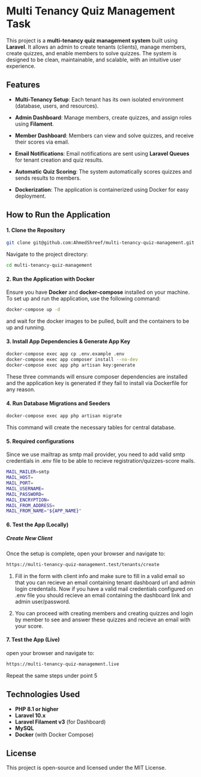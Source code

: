 

# Multi Tenancy Quiz Management Task


This project is a **multi-tenancy quiz management system** built using **Laravel**. It allows an admin to create tenants (clients), manage members, create quizzes, and enable members to solve quizzes. The system is designed to be clean, maintainable, and scalable, with an intuitive user experience.
## Features
-   **Multi-Tenancy Setup**: Each tenant has its own isolated environment (database, users, and resources).
    
-   **Admin Dashboard**: Manage members, create quizzes, and assign roles using  **Filament**.
    
-   **Member Dashboard**: Members can view and solve quizzes, and receive their scores via email.
    
-   **Email Notifications**: Email notifications are sent using  **Laravel Queues**  for tenant creation and quiz results.
    
-   **Automatic Quiz Scoring**: The system automatically scores quizzes and sends results to members.
    
-   **Dockerization**: The application is containerized using Docker for easy deployment.


## How to Run the Application
#### 1. Clone the Repository
```bash
git clone git@github.com:AhmedShreef/multi-tenancy-quiz-management.git
```
Navigate to the project directory:
```bash
cd multi-tenancy-quiz-management
```

#### 2. Run the Application with Docker
Ensure you have **Docker** and **docker-compose** installed on your machine. To set up and run the application, use the following command:
```bash
docker-compose up -d
```
and wait for the docker images to be pulled, built and the containers to be up and running.

#### 3. Install App Dependencies & Generate App Key
```bash
docker-compose exec app cp .env.example .env
docker-compose exec app composer install --no-dev
docker-compose exec app php artisan key:generate
```
These three commands will ensure composer dependencies are installed and the application key is generated if they fail to install via Dockerfile for any reason.

#### 4. Run Database Migrations and Seeders
```bash
docker-compose exec app php artisan migrate
```
This command will create the necessary tables for central database.

#### 5. Required configurations
Since we use mailtrap as smtp mail provider, you need to add valid smtp credentials in .env file to be able to recieve registration/quizzes-score mails.
```bash
MAIL_MAILER=smtp
MAIL_HOST=
MAIL_PORT=
MAIL_USERNAME=
MAIL_PASSWORD=
MAIL_ENCRYPTION=
MAIL_FROM_ADDRESS=
MAIL_FROM_NAME="${APP_NAME}"
```


#### 6. Test the App (Locally)
##### Create New Client
Once the setup is complete, open your browser and navigate to:
```bash
https://multi-tenancy-quiz-management.test/tenants/create
```
1. Fill in the form with client info and make sure to fill in a valid email so that you can recieve an email containing tenant dashboard url and admin login credentails.
Now if you have a valid mail credentials configured on .env file you should recieve an email containing the dashboard link and admin user/password.

2. You can proceed with creating members and creating quizzes and login by member to see and answer these quizzes and recieve an email with your score.

#### 7. Test the App (Live)
open your browser and navigate to:
```bash
https://multi-tenancy-quiz-management.live
```
Repeat the same steps under point 5

## Technologies Used

- **PHP 8.1 or higher**
-   **Laravel 10.x**
-   **Laravel Filament v3** (for Dashboard)
-   **MySQL**
-   **Docker** (with Docker Compose)


## License

This project is open-source and licensed under the MIT License.
